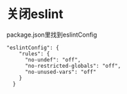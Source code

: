 # 关闭eslint

package.json里找到eslintConfig

  ```jso
  "eslintConfig": {
      "rules": {
        "no-undef": "off",
        "no-restricted-globals": "off",
        "no-unused-vars": "off"
      }
    }
  ```


